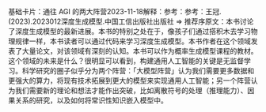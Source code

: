 

基础卡片：通往 AGI 的两大阵营2023-11-18解释：参考：参考：王冠.(2023).2023012深度生成模型.中国工信出版社出版社 => 推荐序原文：本书讨论了深度生成模型的最新进展。本书的特别之处在于，像孩子们通过搭积木去学习物理规律一样，本书读者可以通过代码来学习深度生成模型。本书作者在这个领域发表了大量论文，对该领域有深刻的认知。本书可以作为概率生成模型课程的教材。这个领域的未来是什么？很明显可以看到，构建通用人工智能的关键是无监督学习。科学研究的圈子似乎分为两个阵营：「大模型阵营」认为我们需要更多数据和更强大的算力，将现有技术拓展到更大的模型来实现通用人工智能；另一个阵营认为我们需要新的理论和想法才能作出突破，比如离散符号的处理（推理能力）、因果关系的研究，以及如何将常识性知识嵌入模型中。